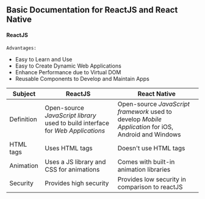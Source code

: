 ## Basic Documentation for ReactJS and React Native

#### ReactJS
```ssh
Advantages: 
```

- Easy to Learn and Use
- Easy to Create Dynamic Web Applications
- Enhance Performance due to Virtual DOM
- Reusable Components to Develop and Maintain Apps



| Subject | ReactJS | React Native |
| ------- | ------- | ------------ |
| Definition | Open-source _JavaScript library_ used to build interface for _Web Applications_ |Open-source _JavaScript framework_ used to develop _Mobile Application_ for iOS, Android and Windows |
| HTML tags | Uses HTML tags | Doesn't use HTML tags |
| Animation | Uses a JS library and CSS for animations | Comes with built-in animation libraries |
| Security | Provides high security | Provides low security in comparison to reactJS | 

